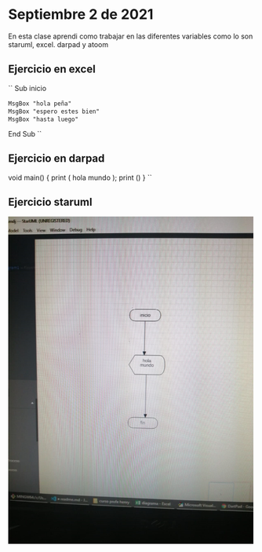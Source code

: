 # Septiembre 2 de 2021

En esta clase aprendi como trabajar en las diferentes variables como lo son staruml, excel. darpad y atoom

## Ejercicio en excel

``
Sub inicio

    MsgBox "hola peña"
    MsgBox "espero estes bien"
    MsgBox "hasta luego"
End Sub
``

## Ejercicio en darpad

void main() {
  print ( hola mundo );
  print ()
}
``
## Ejercicio staruml

<img src="diagrama.jpg" width="500">
